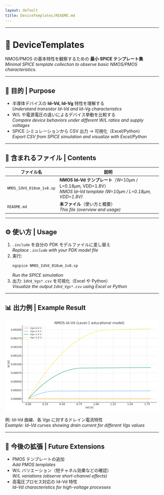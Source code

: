 ```yaml
---
layout: default
title: DeviceTemplates/README.md
---
```


---

# 🔬 DeviceTemplates

NMOS/PMOS の基本特性を観察するための **最小 SPICE テンプレート集**  
*Minimal SPICE template collection to observe basic NMOS/PMOS characteristics.*

---

## 🎯 目的 | Purpose
- 半導体デバイスの **Id–Vd, Id–Vg** 特性を理解する  
  *Understand transistor Id–Vd and Id–Vg characteristics*  
- W/L や電源電圧の違いによるデバイス挙動を比較する  
  *Compare device behaviors under different W/L ratios and supply voltages*  
- SPICE シミュレーションから CSV 出力 → 可視化（Excel/Python）  
  *Export CSV from SPICE simulation and visualize with Excel/Python*  

---

## 📂 含まれるファイル | Contents

| ファイル名 | 説明 |
|------------|------|
| `NMOS_IdVd_018um_1v8.sp` | **NMOS Id–Vd テンプレート**（W=10µm / L=0.18µm, VDD=1.8V）<br>*NMOS Id–Vd template (W=10µm / L=0.18µm, VDD=1.8V)* |
| `README.md` | **本ファイル**（使い方と概要）<br>*This file (overview and usage)* |

---

## ⚙️ 使い方 | Usage

1. `.include` を自分の PDK モデルファイルに差し替え  
   *Replace `.include` with your PDK model file*  
2. 実行:  
   ```bash
   ngspice NMOS_IdVd_018um_1v8.sp
   ```  
   *Run the SPICE simulation*  
3. 出力: `IdVd_Vgs*.csv` を可視化（Excel や Python）  
   *Visualize the output `IdVd_Vgs*.csv` using Excel or Python*  

---

## 📊 出力例 | Example Result

![NMOS_IdVd_example](./images/NMOS_IdVd_example.png)  

例: Id–Vd 曲線、各 Vgs に対するドレイン電流特性  
*Example: Id–Vd curves showing drain current for different Vgs values*  

---

## 🚀 今後の拡張 | Future Extensions
- PMOS テンプレートの追加  
  *Add PMOS templates*  
- W/L バリエーション（短チャネル効果などの確認）  
  *W/L variations (observe short-channel effects)*  
- 高電圧プロセス対応の Id–Vd 特性  
  *Id–Vd characteristics for high-voltage processes*  
